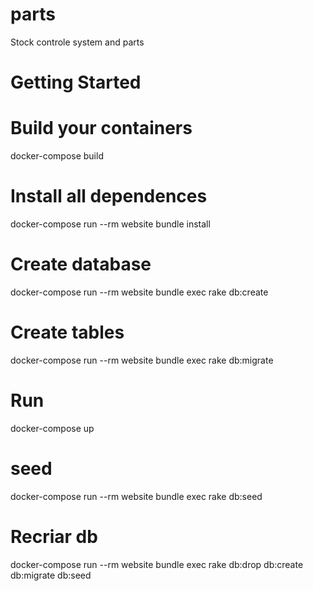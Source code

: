 # parts
  Stock controle system and parts

# Getting Started

# Build your containers

  docker-compose build

# Install all dependences

 docker-compose run --rm website bundle install

# Create database

  docker-compose run --rm website bundle exec rake db:create

# Create tables

  docker-compose run --rm website bundle exec rake db:migrate

# Run

  docker-compose up


# seed

  docker-compose run --rm website bundle exec rake db:seed

# Recriar db

docker-compose run --rm website bundle exec rake db:drop db:create db:migrate db:seed
